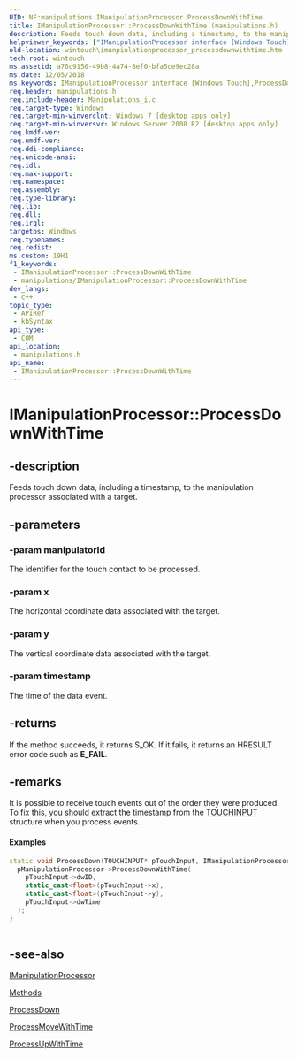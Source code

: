 ```yaml
---
UID: NF:manipulations.IManipulationProcessor.ProcessDownWithTime
title: IManipulationProcessor::ProcessDownWithTime (manipulations.h)
description: Feeds touch down data, including a timestamp, to the manipulation processor associated with a target.
helpviewer_keywords: ["IManipulationProcessor interface [Windows Touch]","ProcessDownWithTime method","IManipulationProcessor.ProcessDownWithTime","IManipulationProcessor::ProcessDownWithTime","ProcessDownWithTime","ProcessDownWithTime method [Windows Touch]","ProcessDownWithTime method [Windows Touch]","IManipulationProcessor interface","manipulations/IManipulationProcessor::ProcessDownWithTime","wintouch.imanpiulationprocessor_processdownwithtime"]
old-location: wintouch\imanpiulationprocessor_processdownwithtime.htm
tech.root: wintouch
ms.assetid: a76c9150-49b8-4a74-8ef0-bfa5ce9ec28a
ms.date: 12/05/2018
ms.keywords: IManipulationProcessor interface [Windows Touch],ProcessDownWithTime method, IManipulationProcessor.ProcessDownWithTime, IManipulationProcessor::ProcessDownWithTime, ProcessDownWithTime, ProcessDownWithTime method [Windows Touch], ProcessDownWithTime method [Windows Touch],IManipulationProcessor interface, manipulations/IManipulationProcessor::ProcessDownWithTime, wintouch.imanpiulationprocessor_processdownwithtime
req.header: manipulations.h
req.include-header: Manipulations_i.c
req.target-type: Windows
req.target-min-winverclnt: Windows 7 [desktop apps only]
req.target-min-winversvr: Windows Server 2008 R2 [desktop apps only]
req.kmdf-ver: 
req.umdf-ver: 
req.ddi-compliance: 
req.unicode-ansi: 
req.idl: 
req.max-support: 
req.namespace: 
req.assembly: 
req.type-library: 
req.lib: 
req.dll: 
req.irql: 
targetos: Windows
req.typenames: 
req.redist: 
ms.custom: 19H1
f1_keywords:
 - IManipulationProcessor::ProcessDownWithTime
 - manipulations/IManipulationProcessor::ProcessDownWithTime
dev_langs:
 - c++
topic_type:
 - APIRef
 - kbSyntax
api_type:
 - COM
api_location:
 - manipulations.h
api_name:
 - IManipulationProcessor::ProcessDownWithTime
---
```


# IManipulationProcessor::ProcessDownWithTime


## -description

Feeds touch down data, including a timestamp, to the manipulation processor associated with a target.

## -parameters

### -param manipulatorId

The identifier for the touch contact to be processed.

### -param x

The horizontal coordinate data associated with the target.

### -param y

The vertical coordinate data associated with the target.

### -param timestamp

The time of the data event.

## -returns

If the method succeeds, it returns S_OK. If it fails, it returns an HRESULT error code such as <b>E_FAIL</b>.

## -remarks

It is possible to receive touch events out of the order they were produced.  To fix this, 
    you should extract the timestamp from the <a href="/windows/desktop/api/winuser/ns-winuser-touchinput">TOUCHINPUT</a> structure when you process events.


#### Examples


```cpp
static void ProcessDown(TOUCHINPUT* pTouchInput, IManipulationProcessor* pManipulationProcessor){
  pManipulationProcessor->ProcessDownWithTime(
    pTouchInput->dwID, 
    static_cast<float>(pTouchInput->x), 
    static_cast<float>(pTouchInput->y), 
    pTouchInput->dwTime
  );
}
    
```

## -see-also

<a href="/windows/desktop/api/manipulations/nn-manipulations-imanipulationprocessor">IManipulationProcessor</a>



<a href="/windows/desktop/wintouch/mtmethods">Methods</a>



<a href="/windows/desktop/api/manipulations/nf-manipulations-imanipulationprocessor-processdown">ProcessDown</a>



<a href="/windows/desktop/api/manipulations/nf-manipulations-imanipulationprocessor-processmovewithtime">ProcessMoveWithTime</a>



<a href="/windows/desktop/api/manipulations/nf-manipulations-imanipulationprocessor-processupwithtime">ProcessUpWithTime</a>


